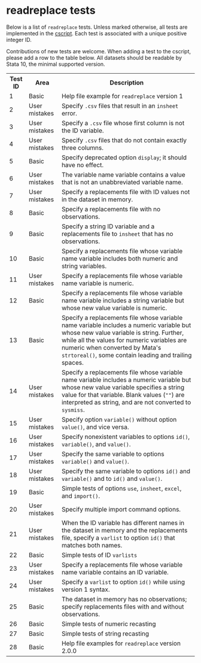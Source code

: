 readreplace tests
=================

Below is a list of `readreplace` tests. Unless marked otherwise, all tests are implemented in the [cscript](/cscript/readreplace.do). Each test is associated with a unique positive integer ID.

Contributions of new tests are welcome. When adding a test to the cscript, please add a row to the table below. All datasets should be readable by Stata 10, the minimal supported version.

<table>
<tr>
	<th>Test ID</th>
	<th>Area</th>
	<th>Description</th>
</tr>
<tr>
	<td>1</td>
	<td>Basic</td>
	<td>Help file example for <code>readreplace</code> version 1</td>
</tr>
<tr>
	<td>2</td>
	<td>User mistakes</td>
	<td>Specify <code>.csv</code> files that result in an <code>insheet</code> error.</td>
</tr>
<tr>
	<td>3</td>
	<td>User mistakes</td>
	<td>Specify a <code>.csv</code> file whose first column is not the ID variable.</td>
</tr>
<tr>
	<td>4</td>
	<td>User mistakes</td>
	<td>Specify <code>.csv</code> files that do not contain exactly three columns.</td>
</tr>
<tr>
	<td>5</td>
	<td>Basic</td>
	<td>Specify deprecated option <code>display</code>; it should have no effect.</td>
</tr>
<tr>
	<td>6</td>
	<td>User mistakes</td>
	<td>The variable name variable contains a value that is not an unabbreviated variable name.</td>
</tr>
<tr>
	<td>7</td>
	<td>User mistakes</td>
	<td>Specify a replacements file with ID values not in the dataset in memory.</td>
</tr>
<tr>
	<td>8</td>
	<td>Basic</td>
	<td>Specify a replacements file with no observations.</td>
</tr>
<tr>
	<td>9</td>
	<td>Basic</td>
	<td>Specify a string ID variable and a replacements file to <code>insheet</code> that has no observations.</td>
</tr>
<tr>
	<td>10</td>
	<td>Basic</td>
	<td>Specify a replacements file whose variable name variable includes both numeric and string variables.</td>
</tr>
<tr>
	<td>11</td>
	<td>User mistakes</td>
	<td>Specify a replacements file whose variable name variable is numeric.</td>
</tr>
<tr>
	<td>12</td>
	<td>Basic</td>
	<td>Specify a replacements file whose variable name variable includes a string variable but whose new value variable is numeric.</td>
</tr>
<tr>
	<td>13</td>
	<td>Basic</td>
	<td>Specify a replacements file whose variable name variable includes a numeric variable but whose new value variable is string. Further, while all the values for numeric variables are numeric when converted by Mata's <code>strtoreal()</code>, some contain leading and trailing spaces.</td>
</tr>
<tr>
	<td>14</td>
	<td>User mistakes</td>
	<td>Specify a replacements file whose variable name variable includes a numeric variable but whose new value variable specifies a string value for that variable. Blank values (<code>""</code>) are interpreted as string, and are not converted to <code>sysmiss</code>.</td>
</tr>
<tr>
	<td>15</td>
	<td>User mistakes</td>
	<td>Specify option <code>variable()</code> without option <code>value()</code>, and vice versa.</td>
</tr>
<tr>
	<td>16</td>
	<td>User mistakes</td>
	<td>Specify nonexistent variables to options <code>id()</code>, <code>variable()</code>, and <code>value()</code>.</td>
</tr>
<tr>
	<td>17</td>
	<td>User mistakes</td>
	<td>Specify the same variable to options <code>variable()</code> and <code>value()</code>.</td>
</tr>
<tr>
	<td>18</td>
	<td>User mistakes</td>
	<td>Specify the same variable to options <code>id()</code> and <code>variable()</code> and to <code>id()</code> and <code>value()</code>.</td>
</tr>
<tr>
	<td>19</td>
	<td>Basic</td>
	<td>Simple tests of options <code>use</code>, <code>insheet</code>, <code>excel</code>, and <code>import()</code>.</td>
</tr>
<tr>
	<td>20</td>
	<td>User mistakes</td>
	<td>Specify multiple import command options.</td>
</tr>
<tr>
	<td>21</td>
	<td>User mistakes</td>
	<td>When the ID variable has different names in the dataset in memory and the replacements file, specify a <code>varlist</code> to option <code>id()</code> that matches both names.</td>
</tr>
<tr>
	<td>22</td>
	<td>Basic</td>
	<td>Simple tests of ID <code>varlists</code></td>
</tr>
<tr>
	<td>23</td>
	<td>User mistakes</td>
	<td>Specify a replacements file whose variable name variable contains an ID variable.</td>
</tr>
<tr>
	<td>24</td>
	<td>User mistakes</td>
	<td>Specify a <code>varlist</code> to option <code>id()</code> while using version 1 syntax.</td>
</tr>
<tr>
	<td>25</td>
	<td>Basic</td>
	<td>The dataset in memory has no observations; specify replacements files with and without observations.</td>
</tr>
<tr>
	<td>26</td>
	<td>Basic</td>
	<td>Simple tests of numeric recasting</td>
</tr>
<tr>
	<td>27</td>
	<td>Basic</td>
	<td>Simple tests of string recasting</td>
</tr>
<tr>
	<td>28</td>
	<td>Basic</td>
	<td>Help file examples for <code>readreplace</code> version 2.0.0</td>
</tr>
</table>
